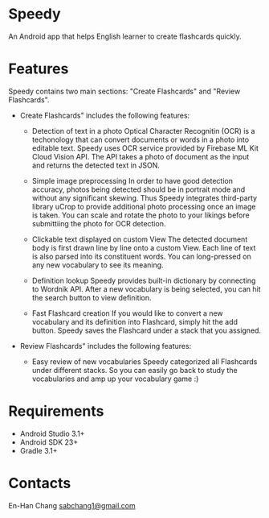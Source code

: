 # Speedy
An Android app that helps English learner to create flashcards quickly. 

# Features
Speedy contains two main sections: "Create Flashcards" and "Review Flashcards".

* Create Flashcards" includes the following features:

  * Detection of text in a photo
     Optical Character Recognitin (OCR) is a techonology that can convert documents or words in a photo into editable text.     Speedy uses OCR service provided by Firebase ML Kit Cloud Vision API. The API takes a photo of document as the input and     returns the detected text in JSON.  
   
  * Simple image preprocessing
    In order to have good detection accuracy, photos being detected should be in portrait mode and without any significant      skewing. Thus Speedy integrates third-party library uCrop to provide additional photo processing once an image is taken.      You can scale and rotate the photo to your likings before submittiing the photo for OCR detection.
   
  * Clickable text displayed on custom View
    The detected document body is first drawn line by line onto a custom View. Each line of text is also parsed into its        constituent words. You can long-pressed on any new vocabulary to see its meaning. 
   
  * Definition lookup 
    Speedy provides built-in dictionary by connecting to Wordnik API. After a new vocabulary is being selected, you can hit     the search button to view definition.
 
  * Fast Flashcard creation
    If you would like to convert a new vocabulary and its definition into Flashcard, simply hit the add button. Speedy saves   the Flashcard under a stack that you assigned.
  
* Review Flashcards" includes the following features:

  * Easy review of new vocabularies
    Speedy categorized all Flashcards under different stacks. So you can easily go back to study the vocabularies and amp up   your vocabulary game :)
    
# Requirements
* Android Studio 3.1+
* Android SDK 23+
* Gradle 3.1+

# Contacts
En-Han Chang
sabchang1@gmail.com
  
  

  
  
  
  
